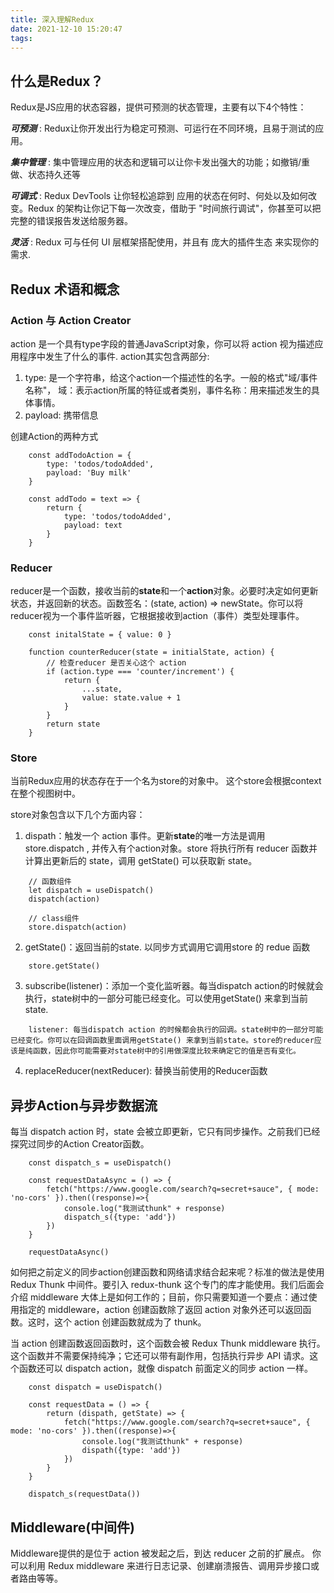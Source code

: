 ```yaml
---
title: 深入理解Redux
date: 2021-12-10 15:20:47
tags:
---
```


## 什么是Redux？

Redux是JS应用的状态容器，提供可预测的状态管理，主要有以下4个特性：

***可预测*** : Redux让你开发出行为稳定可预测、可运行在不同环境，且易于测试的应用。

***集中管理*** : 集中管理应用的状态和逻辑可以让你卡发出强大的功能；如撤销/重做、状态持久还等

***可调式*** : Redux DevTools 让你轻松追踪到 应用的状态在何时、何处以及如何改变。Redux 的架构让你记下每一次改变，借助于 "时间旅行调试"，你甚至可以把完整的错误报告发送给服务器。

***灵活*** : Redux 可与任何 UI 层框架搭配使用，并且有 庞大的插件生态 来实现你的需求.

## Redux 术语和概念

### Action 与 Action Creator

action 是一个具有type字段的普通JavaScript对象，你可以将 action 视为描述应用程序中发生了什么的事件.
action其实包含两部分:
1. type: 是一个字符串，给这个action一个描述性的名字。一般的格式"域/事件名称"， 域：表示action所属的特征或者类别，事件名称：用来描述发生的具体事情。
2. payload: 携带信息

创建Action的两种方式
```
    const addTodoAction = {
        type: 'todos/todoAdded',
        payload: 'Buy milk'
    }

    const addTodo = text => {
        return {
            type: 'todos/todoAdded',
            payload: text
        }
    }
```
### Reducer

reducer是一个函数，接收当前的**state**和一个**action**对象。必要时决定如何更新状态，并返回新的状态。函数签名：(state, action) => newState。你可以将reducer视为一个事件监听器，它根据接收到action（事件）类型处理事件。

```
    const initalState = { value: 0 }

    function counterReducer(state = initialState, action) {
        // 检查reducer 是否关心这个 action
        if (action.type === 'counter/increment') {
            return {
                ...state,
                value: state.value + 1
            }
        }
        return state
    }
```

### Store

当前Redux应用的状态存在于一个名为store的对象中。 这个store会根据context在整个视图树中。

store对象包含以下几个方面内容：

1. dispath：触发一个 action 事件。更新**state**的唯一方法是调用 store.dispatch , 并传入有个action对象。store 将执行所有 reducer 函数并计算出更新后的 state，调用 getState() 可以获取新 state。
```
    // 函数组件
    let dispatch = useDispatch()
    dispatch(action)

    // class组件
    store.dispatch(action)
```
2. getState()：返回当前的state. 以同步方式调用它调用store 的 redue 函数
```
    store.getState()
```
3. subscribe(listener)：添加一个变化监听器。每当dispatch action的时候就会执行，state树中的一部分可能已经变化。可以使用getState() 来拿到当前state.
```
    listener: 每当dispatch action 的时候都会执行的回调。state树中的一部分可能已经变化。你可以在回调函数里面调用getState() 来拿到当前state。store的reducer应该是纯函数，因此你可能需要对state树中的引用做深度比较来确定它的值是否有变化。
```

4. replaceReducer(nextReducer): 替换当前使用的Reducer函数

## 异步Action与异步数据流

每当 dispatch action 时，state 会被立即更新，它只有同步操作。之前我们已经探究过同步的Action Creator函数。

```
    const dispatch_s = useDispatch()

    const requestDataAsync = () => {
        fetch("https://www.google.com/search?q=secret+sauce", { mode: 'no-cors' }).then((response)=>{
            console.log("我测试thunk" + response)
            dispatch_s({type: 'add'})
        })
    }

    requestDataAsync()
```

如何把之前定义的同步action创建函数和网络请求结合起来呢？标准的做法是使用 Redux Thunk 中间件。要引入 redux-thunk 这个专门的库才能使用。我们后面会介绍 middleware 大体上是如何工作的；目前，你只需要知道一个要点：通过使用指定的 middleware，action 创建函数除了返回 action 对象外还可以返回函数。这时，这个 action 创建函数就成为了 thunk。

当 action 创建函数返回函数时，这个函数会被 Redux Thunk middleware 执行。这个函数并不需要保持纯净；它还可以带有副作用，包括执行异步 API 请求。这个函数还可以 dispatch action，就像 dispatch 前面定义的同步 action 一样。

```
    const dispatch = useDispatch()

    const requestData = () => {
        return (dispath, getState) => {
            fetch("https://www.google.com/search?q=secret+sauce", { mode: 'no-cors' }).then((response)=>{
                console.log("我测试thunk" + response)
                dispath({type: 'add'})
            })
        }
    }

    dispatch_s(requestData())
```

## Middleware(中间件)

Middleware提供的是位于 action 被发起之后，到达 reducer 之前的扩展点。 你可以利用 Redux middleware 来进行日志记录、创建崩溃报告、调用异步接口或者路由等等。